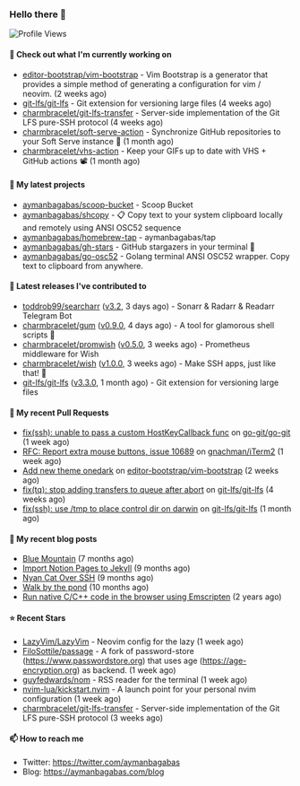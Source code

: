 ### Hello there 👋

![Profile Views](https://komarev.com/ghpvc/?username=aymanbagabas&label=PROFILE+VIEWS)

#### 👷 Check out what I'm currently working on

- [editor-bootstrap/vim-bootstrap](https://github.com/editor-bootstrap/vim-bootstrap) - Vim Bootstrap is a generator that provides a simple method of generating a configuration for vim / neovim. (2 weeks ago)
- [git-lfs/git-lfs](https://github.com/git-lfs/git-lfs) - Git extension for versioning large files (4 weeks ago)
- [charmbracelet/git-lfs-transfer](https://github.com/charmbracelet/git-lfs-transfer) - Server-side implementation of the Git LFS pure-SSH protocol (4 weeks ago)
- [charmbracelet/soft-serve-action](https://github.com/charmbracelet/soft-serve-action) - Synchronize GitHub repositories to your Soft Serve instance 🍦 (1 month ago)
- [charmbracelet/vhs-action](https://github.com/charmbracelet/vhs-action) - Keep your GIFs up to date with VHS &#43; GitHub actions 📽️ (1 month ago)

#### 🌱 My latest projects

- [aymanbagabas/scoop-bucket](https://github.com/aymanbagabas/scoop-bucket) - Scoop Bucket
- [aymanbagabas/shcopy](https://github.com/aymanbagabas/shcopy) - 📋 Copy text to your system clipboard locally and remotely using ANSI OSC52 sequence
- [aymanbagabas/homebrew-tap](https://github.com/aymanbagabas/homebrew-tap) - aymanbagabas/tap
- [aymanbagabas/gh-stars](https://github.com/aymanbagabas/gh-stars) - GitHub stargazers in your terminal 🌟
- [aymanbagabas/go-osc52](https://github.com/aymanbagabas/go-osc52) - Golang terminal ANSI OSC52 wrapper. Copy text to clipboard from anywhere.

#### 🔭 Latest releases I've contributed to

- [toddrob99/searcharr](https://github.com/toddrob99/searcharr) ([v3.2](https://github.com/toddrob99/searcharr/releases/tag/v3.2), 3 days ago) - Sonarr &amp; Radarr &amp; Readarr Telegram Bot
- [charmbracelet/gum](https://github.com/charmbracelet/gum) ([v0.9.0](https://github.com/charmbracelet/gum/releases/tag/v0.9.0), 4 days ago) - A tool for glamorous shell scripts 🎀
- [charmbracelet/promwish](https://github.com/charmbracelet/promwish) ([v0.5.0](https://github.com/charmbracelet/promwish/releases/tag/v0.5.0), 3 weeks ago) - Prometheus middleware for Wish
- [charmbracelet/wish](https://github.com/charmbracelet/wish) ([v1.0.0](https://github.com/charmbracelet/wish/releases/tag/v1.0.0), 3 weeks ago) - Make SSH apps, just like that! 💫
- [git-lfs/git-lfs](https://github.com/git-lfs/git-lfs) ([v3.3.0](https://github.com/git-lfs/git-lfs/releases/tag/v3.3.0), 1 month ago) - Git extension for versioning large files

#### 🔨 My recent Pull Requests

- [fix(ssh): unable to pass a custom HostKeyCallback func](https://github.com/go-git/go-git/pull/655) on [go-git/go-git](https://github.com/go-git/go-git) (1 week ago)
- [RFC: Report extra mouse buttons, issue 10689](https://github.com/gnachman/iTerm2/pull/481) on [gnachman/iTerm2](https://github.com/gnachman/iTerm2) (1 week ago)
- [Add new theme onedark](https://github.com/editor-bootstrap/vim-bootstrap/pull/425) on [editor-bootstrap/vim-bootstrap](https://github.com/editor-bootstrap/vim-bootstrap) (2 weeks ago)
- [fix(tq): stop adding transfers to queue after abort](https://github.com/git-lfs/git-lfs/pull/5230) on [git-lfs/git-lfs](https://github.com/git-lfs/git-lfs) (4 weeks ago)
- [fix(ssh): use /tmp to place control dir on darwin](https://github.com/git-lfs/git-lfs/pull/5223) on [git-lfs/git-lfs](https://github.com/git-lfs/git-lfs) (1 month ago)

#### 📜 My recent blog posts

- [Blue Mountain](https://aymanbagabas.com/blog/2022/06/02/blue-mountain.html) (7 months ago)
- [Import Notion Pages to Jekyll](https://aymanbagabas.com/blog/2022/03/29/import-notion-pages-to-jekyll.html) (9 months ago)
- [Nyan Cat Over SSH](https://aymanbagabas.com/blog/2022/03/25/nyan-cat-over-ssh.html) (9 months ago)
- [Walk by the pond](https://aymanbagabas.com/blog/2022/03/10/walk-by-the-pond.html) (10 months ago)
- [Run native C/C&#43;&#43; code in the browser using Emscripten](https://aymanbagabas.com/blog/2020/11/18/run-native-c-c&#43;&#43;-code-in-the-browser-using-emscripten.html) (2 years ago)

#### ⭐ Recent Stars

- [LazyVim/LazyVim](https://github.com/LazyVim/LazyVim) - Neovim config for the lazy (1 week ago)
- [FiloSottile/passage](https://github.com/FiloSottile/passage) - A fork of password-store (https://www.passwordstore.org) that uses age (https://age-encryption.org) as backend. (1 week ago)
- [guyfedwards/nom](https://github.com/guyfedwards/nom) - RSS reader for the terminal (1 week ago)
- [nvim-lua/kickstart.nvim](https://github.com/nvim-lua/kickstart.nvim) - A launch point for your personal nvim configuration (1 week ago)
- [charmbracelet/git-lfs-transfer](https://github.com/charmbracelet/git-lfs-transfer) - Server-side implementation of the Git LFS pure-SSH protocol (3 weeks ago)

#### 📫 How to reach me

- Twitter: https://twitter.com/aymanbagabas
- Blog: https://aymanbagabas.com/blog
